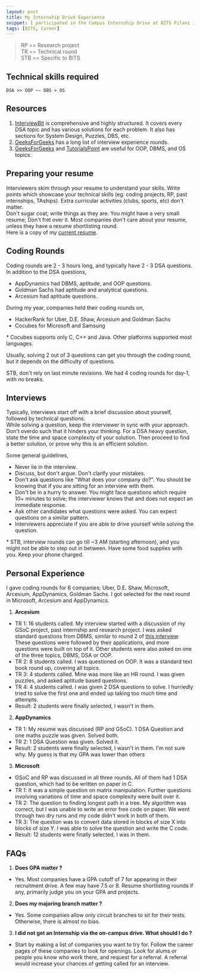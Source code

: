 ```yaml
---
layout: post
title: My Internship Drive Experience
snippet: I participated in the Campus Internship Drive at BITS Pilani in September '18. This post summarizes my experience and how can one prepare for it
tags: [BITS, Career]
---
```

> RP == Research project<br>
TR == Technical round<br>
STB == Specific to BITS

## Technical skills required
```
DSA >> OOP ~~ DBS > OS
```

## Resources
1. [InterviewBit](https://www.interviewbit.com/) is comprehensive
   and highly structured. It covers every DSA topic and has
   various solutions for each problem. It also has sections for
   System Design, Puzzles, DBS, etc.
2. [GeeksForGeeks](https://www.geeksforgeeks.org/) has a long
   list of interview experience rounds.
3. [GeeksForGeeks](https://www.geeksforgeeks.org/) and
   [TutorialsPoint](https://www.tutorialspoint.com/) are useful
   for OOP, DBMS, and OS topics.

## Preparing your resume
Interviewers skim through your resume to understand your skills.
Write points which showcase your technical skills (eg: coding
projects, RP, past internships, TAships). Extra curricular
activities (clubs, sports, etc) don't matter.<br>
Don't sugar coat; write things as they are. You might have a very small resume; Don't fret over it. Most
companies don't care about your resume, unless they have a resume shortlisting round.<br>
Here is a copy of my [current resume](https://pro-panda.github.io/resume.pdf).


## Coding Rounds
Coding rounds are 2 - 3 hours long, and typically have 2 - 3 DSA questions. In addition
to the DSA questions,
 - AppDynamics had DBMS, aptitude, and OOP questions.
 - Goldman Sachs had aptitude and analytical questions.
 - Arcesium had aptitude questions.

During my year, companies held their coding rounds on,
 - HackerRank for Uber, D.E. Shaw, Arcesium and Goldman Sachs
 - Cocubes for Microsoft and Samsung

\* Cocubes supports only C, C++ and Java. Other platforms supported
   most languages.

Usually, solving 2 out of 3 questions can get you through the coding round,
but it depends on the difficulty of questions.

STB, don't rely on last minute revisions. We had 4 coding rounds for day-1, with no breaks.

## Interviews
Typically, interviews start off with a brief discussion
about yourself, followed by technical questions.<br>
While solving a question, keep the interviewer in sync with your
approach. Don't overdo such that it hinders your thinking.
For a DSA heavy question, state the time and space
complexity of your solution. Then proceed to find a better
solution, or prove why this is an efficient solution. 

Some general guidelines,
 - Never lie in the interview.
 - Discuss, but don't argue. Don't clarify your mistakes.
 - Don't ask questions like "What does your company do?". You
   should be knowing that if you are sitting for an interview
   with them.
 - Don't be in a hurry to answer. You might face questions
   which require 10+ minutes to solve; the interviewer knows
   that and does not expect an immediate response.
 - Ask other candidates what questions were asked. You
   can expect questions on a similar pattern.
 - Interviewers appreciate if you are able to drive yourself
   while solving the question.

\* STB, interview rounds can go till ~3 AM (starting
   afternoon), and you might not be able to step out in between.
   Have some food supplies with you. Keep your phone charged.

## Personal Experience
I gave coding rounds for 6 companies; Uber, D.E. Shaw,
Microsoft, Arcesium, AppDynamics, Goldman Sachs. I got
selected for the next round in Microsoft, Arcesium and
AppDynamics.<br>

1. **Arcesium**
 - TR 1: 16 students called. My interview started with a
   discussion of my GSoC project, past internship and research
   project.
   I was asked standard questions from DBMS, similar to
   round 2 of [this interview](https://www.geeksforgeeks.org/arcesium-interview-experience-set-1/).
   These questions were followed by their applications, and
   more questions were built on top of it. Other students
   were also asked on one of the three topics, DBMS, DSA or OOP.
 - TR 2: 8 students called. I was questioned on OOP. It was
   a standard text book round up, covering all topics.
 - TR 3: 4 students called. Mine was more like an HR round. I
   was given puzzles, and asked aptitude based questions.
 - TR 4: 4 students called. I was given 2 DSA questions to
   solve. I hurriedly tried to solve the first one and ended
   up taking too much time and attempts.
 - <span class="blueh">Result:</span> 2 students were finally
   selected, I wasn't in them.

2. **AppDynamics**
 - TR 1: My resume was discussed (RP and GSoC). 1 DSA Question
   and one maths puzzle was given. Solved both.
 - TR 2: 1 DSA Question was given. Solved it.
 - <span class="blueh">Result:</span> 2 students were finally
   selected, I wasn't in them. I'm not sure why. My guess is that
   my GPA was lower than others

3. **Microsoft**
 - GSoC and RP was discussed in all three
   rounds. All of them had 1 DSA question, which had to be written
   on paper in C.
 - TR 1: It was a simple question on matrix manipulation. Further
   questions involving variations of time and space complexity
   were built over it.
 - TR 2: The question to finding longest path in a tree. My algorithm
   was correct, but I was unable to write an error free code on paper.
   We went through two dry runs and my code didn't work in both of them.
 - TR 3: The question was to convert data stored in blocks of size X into
   blocks of size Y. I was able to solve the question and write the C code.
 - <span class="blueh">Result:</span> 12 students were finally
   selected, I was in them.

## FAQs
1. **Does GPA matter ?**
  * Yes. Most companies have a GPA cutoff of 7 for appearing in their recruitment
    drive. A few may have 7.5 or 8. Resume shortlisting rounds if any, primarily judge you on your GPA and
    projects.

2. **Does my majoring branch matter ?**
* Yes. Some companies allow only circuit branches to sit for their tests. Otherwise, there is almost no bias.

3. **I did not get an Internship via the on-campus drive. What should I do ?**
* Start by making a list of companies you want to try for. Follow the career
  pages of these companies to look for openings. Look for alums or people
  you know who work there, and request for a referral. A referral would increase your chances of getting
  called for an interview.
